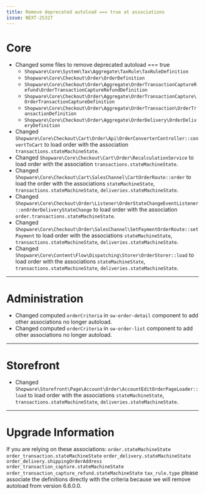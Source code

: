 ```yaml
---
title: Remove deprecated autoload === true at associations
issue: NEXT-25327
---
```

# Core
* Changed some files to remove deprecated autoload === true
  * `Shopware\Core\System\Tax\Aggregate\TaxRule\TaxRuleDefinition`
  * `Shopware\Core\Checkout\Order\OrderDefinition`
  * `Shopware\Core\Checkout\Order\Aggregate\OrderTransactionCaptureRefund\OrderTransactionCaptureRefundDefinition`
  * `Shopware\Core\Checkout\Order\Aggregate\OrderTransactionCapture\OrderTransactionCaptureDefinition`
  * `Shopware\Core\Checkout\Order\Aggregate\OrderTransaction\OrderTransactionDefinition`
  * `Shopware\Core\Checkout\Order\Aggregate\OrderDelivery\OrderDeliveryDefinition`
* Changed `Shopware\Core\Checkout\Cart\Order\Api\OrderConverterController::convertToCart` to load order with the association `transactions.stateMachineState`.
* Changed `Shopware\Core\Checkout\Cart\Order\RecalculationService` to load order with the association `transactions.stateMachineState`.
* Changed `Shopware\Core\Checkout\Cart\SalesChannel\CartOrderRoute::order` to load the order with the associations `stateMachineState`, `transactions.stateMachineState`, `deliveries.stateMachineState`.
* Changed `Shopware\Core\Checkout\Order\Listener\OrderStateChangeEventListener::onOrderDeliveryStateChange` to load order with the association `order.transactions.stateMachineState`.
* Changed `Shopware\Core\Checkout\Order\SalesChannel\SetPaymentOrderRoute::setPayment` to load order with the associations `stateMachineState`, `transactions.stateMachineState`, `deliveries.stateMachineState`.
* Changed `Shopware\Core\Content\Flow\Dispatching\Storer\OrderStorer::load` to load order with the associations `stateMachineState`, `transactions.stateMachineState`, `deliveries.stateMachineState`.
___
# Administration
* Changed computed `orderCriteria` in `sw-order-detail` component to add other associations no longer autoload.
* Changed computed `orderCriteria` in `sw-order-list` component to add other associations no longer autoload.
___
# Storefront
* Changed `Shopware\Storefront\Page\Account\Order\AccountEditOrderPageLoader::load` to load order with the associations `stateMachineState`, `transactions.stateMachineState`, `deliveries.stateMachineState`.
___
# Upgrade Information
If you are relying on these associations:
 `order.stateMachineState`
 `order_transaction.stateMachineState`
 `order_delivery.stateMachineState`
 `order_delivery.shippingOrderAddress`
 `order_transaction_capture.stateMachineState`
 `order_transaction_capture_refund.stateMachineState`
 `tax_rule.type`
please associate the definitions directly with the criteria because we will remove autoload from version 6.6.0.0.
